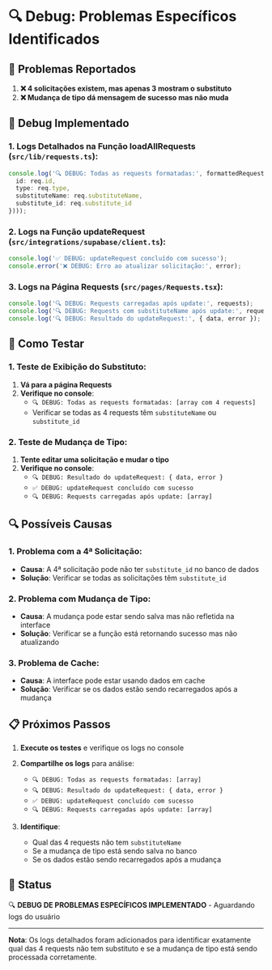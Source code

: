 # 🔍 Debug: Problemas Específicos Identificados

## 🎯 Problemas Reportados

1. **❌ 4 solicitações existem, mas apenas 3 mostram o substituto**
2. **❌ Mudança de tipo dá mensagem de sucesso mas não muda**

## 🔧 Debug Implementado

### **1. Logs Detalhados na Função loadAllRequests (`src/lib/requests.ts`):**
```typescript
console.log('🔍 DEBUG: Todas as requests formatadas:', formattedRequests.map(req => ({
  id: req.id,
  type: req.type,
  substituteName: req.substituteName,
  substitute_id: req.substitute_id
})));
```

### **2. Logs na Função updateRequest (`src/integrations/supabase/client.ts`):**
```typescript
console.log('✅ DEBUG: updateRequest concluído com sucesso');
console.error('❌ DEBUG: Erro ao atualizar solicitação:', error);
```

### **3. Logs na Página Requests (`src/pages/Requests.tsx`):**
```typescript
console.log('🔍 DEBUG: Requests carregadas após update:', requests);
console.log('🔍 DEBUG: Requests com substituteName após update:', requests?.filter(req => req.substituteName));
console.log('🔍 DEBUG: Resultado do updateRequest:', { data, error });
```

## 🧪 Como Testar

### **1. Teste de Exibição do Substituto:**
1. **Vá para a página Requests**
2. **Verifique no console**:
   - `🔍 DEBUG: Todas as requests formatadas: [array com 4 requests]`
   - Verificar se todas as 4 requests têm `substituteName` ou `substitute_id`

### **2. Teste de Mudança de Tipo:**
1. **Tente editar uma solicitação e mudar o tipo**
2. **Verifique no console**:
   - `🔍 DEBUG: Resultado do updateRequest: { data, error }`
   - `✅ DEBUG: updateRequest concluído com sucesso`
   - `🔍 DEBUG: Requests carregadas após update: [array]`

## 🔍 Possíveis Causas

### **1. Problema com a 4ª Solicitação:**
- **Causa**: A 4ª solicitação pode não ter `substitute_id` no banco de dados
- **Solução**: Verificar se todas as solicitações têm `substitute_id`

### **2. Problema com Mudança de Tipo:**
- **Causa**: A mudança pode estar sendo salva mas não refletida na interface
- **Solução**: Verificar se a função está retornando sucesso mas não atualizando

### **3. Problema de Cache:**
- **Causa**: A interface pode estar usando dados em cache
- **Solução**: Verificar se os dados estão sendo recarregados após a mudança

## 📋 Próximos Passos

1. **Execute os testes** e verifique os logs no console
2. **Compartilhe os logs** para análise:
   - `🔍 DEBUG: Todas as requests formatadas: [array]`
   - `🔍 DEBUG: Resultado do updateRequest: { data, error }`
   - `✅ DEBUG: updateRequest concluído com sucesso`
   - `🔍 DEBUG: Requests carregadas após update: [array]`

3. **Identifique**:
   - Qual das 4 requests não tem `substituteName`
   - Se a mudança de tipo está sendo salva no banco
   - Se os dados estão sendo recarregados após a mudança

## 🚀 Status

🔍 **DEBUG DE PROBLEMAS ESPECÍFICOS IMPLEMENTADO** - Aguardando logs do usuário

---

**Nota**: Os logs detalhados foram adicionados para identificar exatamente qual das 4 requests não tem substituto e se a mudança de tipo está sendo processada corretamente.
